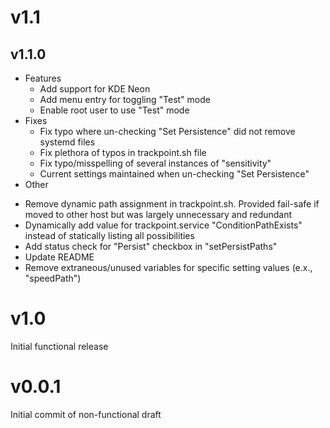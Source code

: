 # **v1.1**
## v1.1.0
  - Features
    + Add support for KDE Neon
    + Add menu entry for toggling "Test" mode
    + Enable root user to use "Test" mode
  - Fixes
    + Fix typo where un-checking "Set Persistence" did not remove systemd files
    + Fix plethora of typos in trackpoint.sh file
    + Fix typo/misspelling of several instances of "sensitivity"
    + Current settings maintained when un-checking "Set Persistence"
  - Other
   + Remove dynamic path assignment in trackpoint.sh.  Provided fail-safe if moved to other host but was largely unnecessary and redundant
   + Dynamically add value for trackpoint.service "ConditionPathExists" instead of statically listing all possibilities
   + Add status check for "Persist" checkbox in "setPersistPaths"
   + Update README
   + Remove extraneous/unused variables for specific setting values (e.x., "speedPath")

# v1.0
Initial functional release


# v0.0.1
Initial commit of non-functional draft
